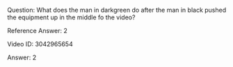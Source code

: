 Question: What does the man in darkgreen do after the man in black pushed the equipment up in the middle fo the video?

Reference Answer: 2

Video ID: 3042965654

Answer: 2

